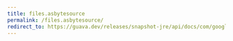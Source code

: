 ```yaml
---
title: files.asbytesource
permalink: /files.asbytesource/
redirect_to: https://guava.dev/releases/snapshot-jre/api/docs/com/google/common/io/Files.html#asByteSource-java.io.File-
---
```

